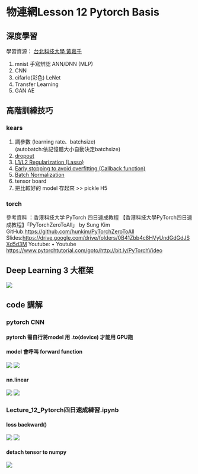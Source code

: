 # 物連網Lesson 12 Pytorch Basis

## 深度學習
學習資源： [台北科技大學 黃嘉千](https://github.com/taipeitechmmslab/MMSLAB-TF2)

1. mnist 手寫辨認 ANN/DNN (MLP)
2. CNN
3. cifarlo(彩色) LeNet
4. Transfer Learning
5. GAN AE

## 高階訓練技巧
### kears
1. 調參數 (learning rate、batchsize)  
   (autobatch:依記憶體大小自動決定batchsize)
2. [dropout](https://www.educba.com/pytorch-dropout/)
3. [L1/L2 Regularization (Lasso)](https://github.com/poojamahajan0712/medium_blog/blob/master/regularisation/MNIST_with_L1_%26_L2_Regularisation.ipynb)
4.  [Early stopping to avoid overfitting (Callback function)](https://stackoverflow.com/questions/71998978/early-stopping-in-pytorch)
5. [Batch Normalization](https://github.com/christianversloot/machine-learning-articles/blob/main/batch-normalization-with-pytorch.md)
6. tensor board
7. 把比較好的 model 存起來 >> pickle H5

### torch
參考資料 ：⾹港科技⼤学 PyTorch 四⽇速成教程
【⾹港科技⼤學PyTorch四⽇速成教程】「PyTorchZeroToAll」 by Sung Kim
GitHub:https://github.com/hunkim/PyTorchZeroToAll
Slides:https://drive.google.com/drive/folders/0B41Zbb4c8HVyUndGdGdJSXd5d3M
Youtube: • Youtube https://www.pytorchtutorial.com/goto/http://bit.ly/PyTorchVideo

## Deep Learning 3 大框架
![](https://i.imgur.com/sX2maVH.png)

## code 講解
### pytorch CNN
#### pytorch 需自行將model 用 .to(device) 才能用 GPU跑
#### model 會呼叫 forward function
![](https://i.imgur.com/6cnYFEr.jpg)
![](https://i.imgur.com/t1eLcgd.jpg)
#### nn.linear
![](https://i.imgur.com/Y3ZTuDQ.jpg)
![](https://i.imgur.com/BqdX3UW.jpg)



### Lecture_12_Pytorch四日速成練習.ipynb
#### loss backward()
![](https://i.imgur.com/Vb4z93u.jpg)
![](https://i.imgur.com/spLJFMP.jpg)

#### detach tensor to numpy
![](https://i.imgur.com/JslR3iK.jpg)
